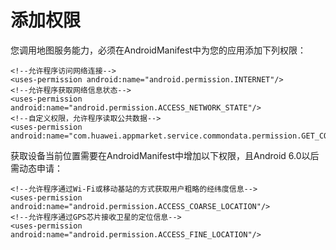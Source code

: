 # 添加权限<a name="ZH-CN_TOPIC_0000001145860977"></a>

您调用地图服务能力，必须在AndroidManifest中为您的应用添加下列权限：

```
<!--允许程序访问网络连接-->
<uses-permission android:name="android.permission.INTERNET"/>
<!--允许程序获取网络信息状态-->
<uses-permission android:name="android.permission.ACCESS_NETWORK_STATE"/>
<!--自定义权限，允许程序读取公共数据-->
<uses-permission android:name="com.huawei.appmarket.service.commondata.permission.GET_COMMON_DATA"/>
```

获取设备当前位置需要在AndroidManifest中增加以下权限，且Android 6.0以后需动态申请：

```
<!--允许程序通过Wi-Fi或移动基站的方式获取用户粗略的经纬度信息-->
<uses-permission android:name="android.permission.ACCESS_COARSE_LOCATION"/>
<!--允许程序通过GPS芯片接收卫星的定位信息-->
<uses-permission android:name="android.permission.ACCESS_FINE_LOCATION"/>
```

